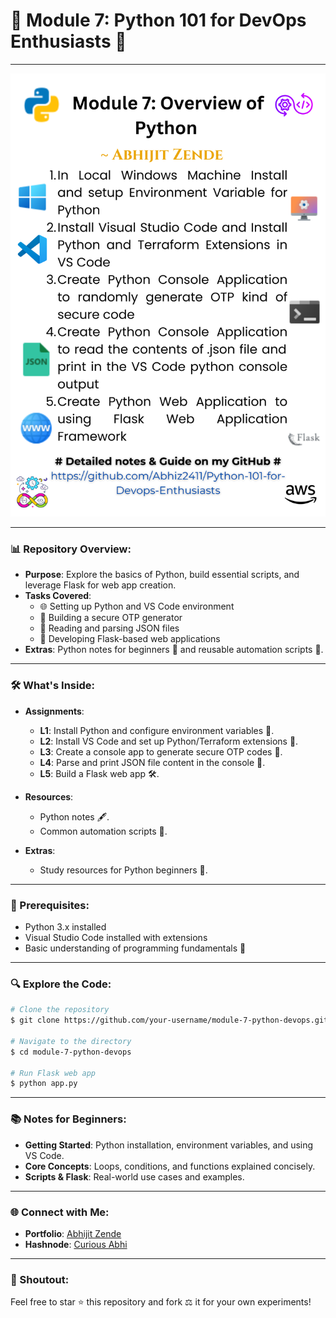 # 🤖 Module 7: Python 101 for DevOps Enthusiasts 🔧

---

![Overview of Python preview image](Assests/overview_image.png)

---

### 📊 Repository Overview:

- **Purpose**: Explore the basics of Python, build essential scripts, and leverage Flask for web app creation.  
- **Tasks Covered**: 
  - 🌐 Setting up Python and VS Code environment
  - 🔐 Building a secure OTP generator
  - 🔎 Reading and parsing JSON files
  - 🔧 Developing Flask-based web applications
- **Extras**: Python notes for beginners 🤖 and reusable automation scripts 🎯.

---

### 🛠️ What's Inside:

- **Assignments**:
  - **L1**: Install Python and configure environment variables 🚀.
  - **L2**: Install VS Code and set up Python/Terraform extensions 🔧.
  - **L3**: Create a console app to generate secure OTP codes 🔐.
  - **L4**: Parse and print JSON file content in the console 🔖.
  - **L5**: Build a Flask web app 🛠️.

- **Resources**: 
  - Python notes 🖋️.
  - Common automation scripts 🔧.

- **Extras**:
  - Study resources for Python beginners 📖.

---

### 🚫 Prerequisites:

- Python 3.x installed
- Visual Studio Code installed with extensions
- Basic understanding of programming fundamentals 🤔

---

### 🔍 Explore the Code:

```bash
# Clone the repository
$ git clone https://github.com/your-username/module-7-python-devops.git

# Navigate to the directory
$ cd module-7-python-devops

# Run Flask web app
$ python app.py
```

---

### 📚 Notes for Beginners:

- **Getting Started**: Python installation, environment variables, and using VS Code.
- **Core Concepts**: Loops, conditions, and functions explained concisely.
- **Scripts & Flask**: Real-world use cases and examples.

---

### 🌐 Connect with Me:

- **Portfolio**: [Abhijit Zende](https://abhijit-zende.vercel.app/)
- **Hashnode**: [Curious Abhi](https://abhijitzende.hashnode.dev/)

---

### 📢 Shoutout:

Feel free to star ⭐ this repository and fork ⚖️ it for your own experiments!

